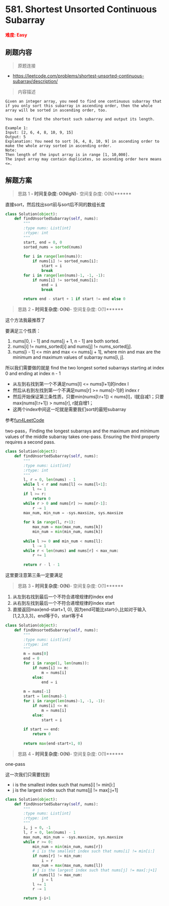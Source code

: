# 581. Shortest Unsorted Continuous Subarray

**<font color=red>难度: Easy</font>**

## 刷题内容

> 原题连接

* https://leetcode.com/problems/shortest-unsorted-continuous-subarray/description/

> 内容描述

```
Given an integer array, you need to find one continuous subarray that if you only sort this subarray in ascending order, then the whole array will be sorted in ascending order, too.

You need to find the shortest such subarray and output its length.

Example 1:
Input: [2, 6, 4, 8, 10, 9, 15]
Output: 5
Explanation: You need to sort [6, 4, 8, 10, 9] in ascending order to make the whole array sorted in ascending order.
Note:
Then length of the input array is in range [1, 10,000].
The input array may contain duplicates, so ascending order here means <=.
```

## 解题方案

> 思路 1
 ******- 时间复杂度: O(NlgN)******- 空间复杂度: O(N)******

直接sort，然后找出sort前与sort后不同的数组长度


```python
class Solution(object):
    def findUnsortedSubarray(self, nums):
        """
        :type nums: List[int]
        :rtype: int
        """
        start, end = 0, 0
        sorted_nums = sorted(nums)
        
        for i in range(len(nums)):
            if nums[i] != sorted_nums[i]:
                start = i
                break
        for i in range(len(nums)-1, -1, -1):
            if nums[i] != sorted_nums[i]:
                end = i
                break           
        
        return end - start + 1 if start != end else 0
```

> 思路 2
 ******- 时间复杂度: O(N)******- 空间复杂度: O(1)******
 
这个方法我最推荐了

要满足三个性质：

1. nums[0, i - 1] and nums[j + 1, n - 1] are both sorted.
2. nums[i] != nums_sorted[i] and nums[j] != nums_sorted[j].
3. nums[i - 1] <= min and max <= nums[j + 1], where min and max are the minimum and maximum values of subarray nums[i, j].

所以我们需要做的就是 find the two longest sorted subarrays starting at index 0 and ending at index n - 1

- 从左到右找到第一个不满足nums[l] <= nums[l+1]的index l
- 然后从右到左找到第一个不满足nums[r] >= nums[r-1]的 index r
- 然后开始保证第三条性质，只要min(nums[l:r+1]) < nums[l]，l就自减1；只要max(nums[l:r+1]) > nums[r], r就自增1；
- 这两个index中间这一坨就是需要我们sort的最短subarray

参考[fun4LeetCode](https://leetcode.com/problems/shortest-unsorted-continuous-subarray/discuss/103066/Ideas-behind-the-O(n)-two-pass-and-one-pass-solutions)

two-pass，Finding the longest subarrays and the maximum and minimum values of the middle subarray takes one-pass. 
Ensuring the third property requires a second pass. 

```python
class Solution(object):
    def findUnsortedSubarray(self, nums):
        """
        :type nums: List[int]
        :rtype: int
        """
        l, r = 0, len(nums) - 1
        while l < r and nums[l] <= nums[l+1]:
            l += 1
        if l >= r:
            return 0
        while r > 0 and nums[r] >= nums[r-1]:
            r -= 1
        max_num, min_num = -sys.maxsize, sys.maxsize
    
        for k in range(l, r+1):
            max_num = max(max_num, nums[k])
            min_num = min(min_num, nums[k])
        
        while l >= 0 and min_num < nums[l]:
            l -= 1
        while r < len(nums) and nums[r] < max_num:
            r += 1
        
        return r - l - 1
```

这里要注意第三条一定要满足


> 思路 3
 ******- 时间复杂度: O(N)******- 空间复杂度: O(1)******


1. 从左到右找到最后一个不符合递增规律的index end
2. 从右到左找到最后一个不符合递增规律的index start
3. 直接返回max(end-start+1, 0), 因为end可能比start小,比如对于输入[1,2,3,3,3]，end等于0，start等于4

```python
class Solution(object):
    def findUnsortedSubarray(self, nums):
        """
        :type nums: List[int]
        :rtype: int
        """
        m = nums[0]
        end = 0
        for i in range(1, len(nums)):
            if nums[i] >= m:
                m = nums[i]
            else:
                end = i
                
        m = nums[-1]
        start = len(nums)-1
        for i in range(len(nums)-1, -1, -1):
            if nums[i] <= m:
                m = nums[i]
            else:
                start = i
        
        if start == end:
            return 0
                
        return max(end-start+1, 0)
```




> 思路 4
 ******- 时间复杂度: O(N)******- 空间复杂度: O(1)******
 
 one-pass
 
 这一次我们只需要找到
 
- i is the smallest index such that nums[i] != min[i:]
- j is the largest index such that nums[j] != max[:j+1]


```python
class Solution(object):
    def findUnsortedSubarray(self, nums):
        """
        :type nums: List[int]
        :rtype: int
        """
        i, j = 0, -1
        l, r = 0, len(nums) - 1
        max_num, min_num = -sys.maxsize, sys.maxsize
        while r >= 0:
            min_num = min(min_num, nums[r])
            # i is the smallest index such that nums[i] != min[i:]
            if nums[r] != min_num:
                i = r
            max_num = max(max_num, nums[l])
            # j is the largest index such that nums[j] != max[:j+1]
            if nums[l] != max_num:
                j = l
            l += 1
            r -= 1

        return j-i+1
```

